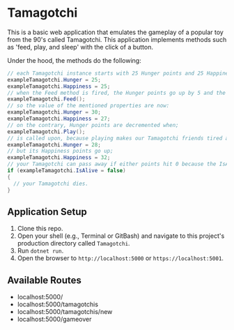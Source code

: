 # Tamagotchi

This is a basic web application that emulates the gameplay of a popular toy from the 90's called Tamagotchi. This application implements methods such as 'feed, play, and sleep' with the click of a button.

Under the hood, the methods do the following:
```csharp
// each Tamagotchi instance starts with 25 Hunger points and 25 Happiness points.
exampleTamagotchi.Hunger = 25;
exampleTamagotchi.Happiness = 25;
// when the Feed method is fired, the Hunger points go up by 5 and the Happiness points go up by 2.
exampleTamagotchi.Feed();
// so the value of the mentioned properties are now:
exampleTamagotchi.Hunger = 30;
exampleTamagotchi.Happiness = 27;
// on the contrary, Hunger points are decremented when;
exampleTamagotchi.Play();
// is called upon, because playing makes our Tamagotchi friends tired and therefore hungrier, now;
exampleTamagotchi.Hunger = 28;
// but its Happiness points go up;
exampleTamagotchi.Happiness = 32;
// your Tamagotchi can pass away if either points hit 0 because the IsAlive method checks for the condition of your Tamagotchi's current points after each method is fired so;
if (exampleTamagotchi.IsAlive = false)
{
  // your Tamagotchi dies.
}
```
## Application Setup

1. Clone this repo.
2. Open your shell (e.g., Terminal or GitBash) and navigate to this project's production directory called `Tamagotchi`. 
3. Run `dotnet run`.
4. Open the browser to `http://localhost:5000` or `https://localhost:5001`.

## Available Routes

* localhost:5000/
* localhost:5000/tamagotchis
* localhost:5000/tamagotchis/new
* localhost:5000/gameover
